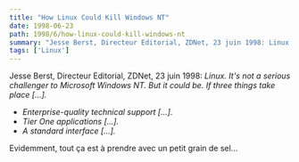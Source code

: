 ```yaml
---
title: "How Linux Could Kill Windows NT"
date: 1998-06-23
path: 1998/6/how-linux-could-kill-windows-nt
summary: "Jesse Berst, Directeur Editorial, ZDNet, 23 juin 1998: Linux."
tags: ['Linux']
---
```


<P>
Jesse Berst, Directeur Editorial, ZDNet, 23 juin 1998:
<EM>
Linux. It's not a serious challenger to Microsoft Windows NT. But it
could be. If three things take place [...].
<UL>

<LI>Enterprise-quality technical support [...].
<LI>Tier One applications [...].
<LI>A standard interface [...].
</UL>

</EM>
</P>

<P>
Evidemment, tout ça est à prendre avec un petit grain de sel...
</P>


